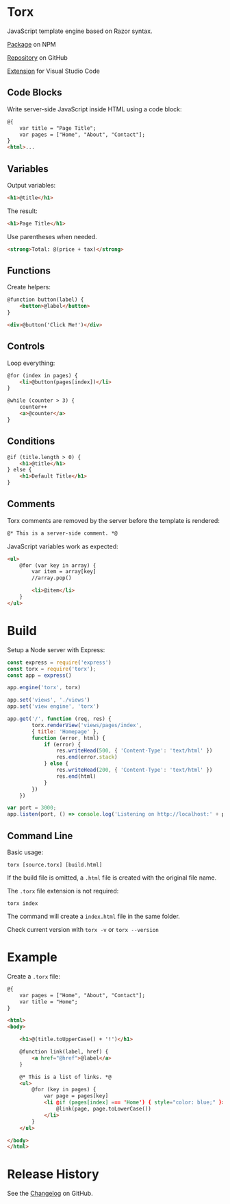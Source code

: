 # Torx

JavaScript template engine based on Razor syntax.


[Package](https://www.npmjs.com/package/torx) on NPM

[Repository](https://github.com/slulego/torx) on GitHub

[Extension](https://marketplace.visualstudio.com/items?itemName=Slulego.torx) for Visual Studio Code


## Code Blocks

Write server-side JavaScript inside HTML using a code block:

```html
@{
    var title = "Page Title";
    var pages = ["Home", "About", "Contact"];
}
<html>...
```
## Variables
Output variables:

```html
<h1>@title</h1>
```

The result:
```html
<h1>Page Title</h1>
```

Use parentheses when needed.

```html
<strong>Total: @(price + tax)</strong>
```
## Functions

Create helpers:

```html
@function button(label) {
	<button>@label</button>
}

<div>@button('Click Me!')</div>
```

## Controls
Loop everything:
```html
@for (index in pages) {
	<li>@button(pages[index])</li>
}
```

```html
@while (counter > 3) {
	counter++
	<a>@counter</a>
}
```


## Conditions
```html
@if (title.length > 0) {
	<h1>@title</h1>
} else {
	<h1>Default Title</h1>
}
```
## Comments
Torx comments are removed by the server before the template is rendered:

```html
@* This is a server-side comment. *@
```

JavaScript variables work as expected:

```html
<ul>
	@for (var key in array) {
		var item = array[key]
		//array.pop()

		<li>@item</li>
	}
</ul>
```

# Build

Setup a Node server with Express:

``` javascript
const express = require('express')
const torx = require('torx');
const app = express()

app.engine('torx', torx)

app.set('views', './views')
app.set('view engine', 'torx')

app.get('/', function (req, res) {
		torx.renderView('views/pages/index',
		{ title: 'Homepage' },
		function (error, html) {
            if (error) {
                res.writeHead(500, { 'Content-Type': 'text/html' })
                res.end(error.stack)
            } else {
                res.writeHead(200, { 'Content-Type': 'text/html' })
                res.end(html)
            }
        })
    })

var port = 3000;
app.listen(port, () => console.log('Listening on http://localhost:' + port))
```

## Command Line
Basic usage:

```
torx [source.torx] [build.html]
```

If the build file is omitted, a `.html` file is created with the original file name.

The `.torx` file extension is not required:
```
torx index
```
The command will create a `index.html` file in the same folder.

Check current version with `torx -v` or `torx --version`

# Example

Create a `.torx` file:

```html
@{
    var pages = ["Home", "About", "Contact"];
	var title = "Home";
}

<html>
<body>

	<h1>@(title.toUpperCase() + '!')</h1>

	@function link(label, href) {
		<a href="@href">@label</a>
	}

	@* This is a list of links. *@
	<ul>
		@for (key in pages) {
			var page = pages[key]
			<li @if (pages[index] === 'Home') { style="color: blue;" }>
				@link(page, page.toLowerCase())
			</li>
		}
	</ul>

</body>
</html>
```

# Release History

See the [Changelog](https://github.com/slulego/Torx/blob/master/changelog.md) on GitHub.
